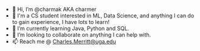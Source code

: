 - 👋 Hi, I’m @charmak AKA charmer
- 👀 I'm a CS student interested in ML, Data Science, and anything I can do to gain experience, I have lots to learn!
- 🌱 I’m currently learning Java, Python and SQL.
- 💞️ I’m looking to collaborate on anything I can help with. 
- 📫 Reach me @ Charles.Merritt@uga.edu
